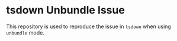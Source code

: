 # tsdown Unbundle Issue

This repository is used to reproduce the issue in `tsdown` when using `unbundle` mode.
